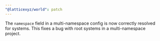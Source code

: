 ```yaml
---
"@latticexyz/world": patch
---
```


The `namespace` field in a multi-namespace config is now correctly resolved for systems.
This fixes a bug with root systems in a multi-namespace project.
